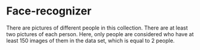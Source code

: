 # Face-recognizer

There are pictures of different people in this collection. There are at least two pictures of each person. Here, only people are considered who have at least 150 images of them in the data set, which is equal to 2 people. 
